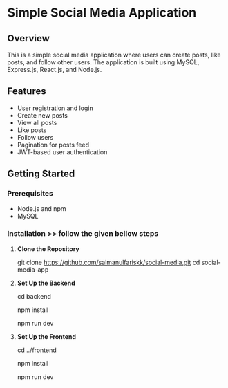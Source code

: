 # Simple Social Media Application

## Overview

This is a simple social media application where users can create posts, like posts, and follow other users. The application is built using MySQL, Express.js, React.js, and Node.js.

## Features

- User registration and login
- Create new posts
- View all posts
- Like posts
- Follow users
- Pagination for posts feed
- JWT-based user authentication

## Getting Started

### Prerequisites

- Node.js and npm
- MySQL

### Installation >> follow the given bellow steps

1. **Clone the Repository**

   
   git clone https://github.com/salmanulfariskk/social-media.git
   cd social-media-app

2. **Set Up the Backend**

   cd backend

   npm install
  
   npm run dev

3. **Set Up the Frontend**
   
   cd ../frontend

   npm install

   npm run dev



